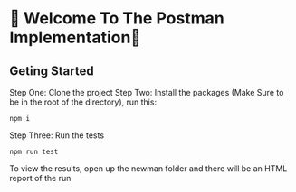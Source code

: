 # :wave: Welcome To The Postman Implementation:wave: 

## Geting Started

Step One: Clone the project
Step Two: Install the packages (Make Sure to be in the root of the directory), run this:

    npm i
Step Three: Run the tests 

    npm run test

To view the results, open up the newman folder and there will be an HTML report of the run 